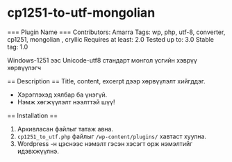 # cp1251-to-utf-mongolian
=== Plugin Name ===
Contributors: Amarra
Tags: wp, php, utf-8, converter, cp1251, mongolian , cryllic
Requires at least: 2.0
Tested up to: 3.0
Stable tag: 1.0

Windows-1251 ээс Unicode-utf8 стандарт монгол үсгийн хэврүү хөрвүүлэгч

== Description ==
 Title, content, excerpt дээр хөрвүүлэлт хийгддэг.

- Хэрэглэхэд хялбар ба үнэгүй.
- Нэмж хөгжүүлэлт нээлттэй шүү!



== Installation ==

1. Архивласан файлыг татаж авна.
2. `cp1251_to_utf.php` файлыг  `/wp-content/plugins/` хавтаст хуулна.
3. Wordpress -н цэснээс нэмэлт гэсэн хэсэгт орж нэмэлтийг идэвхжүүлнэ.

